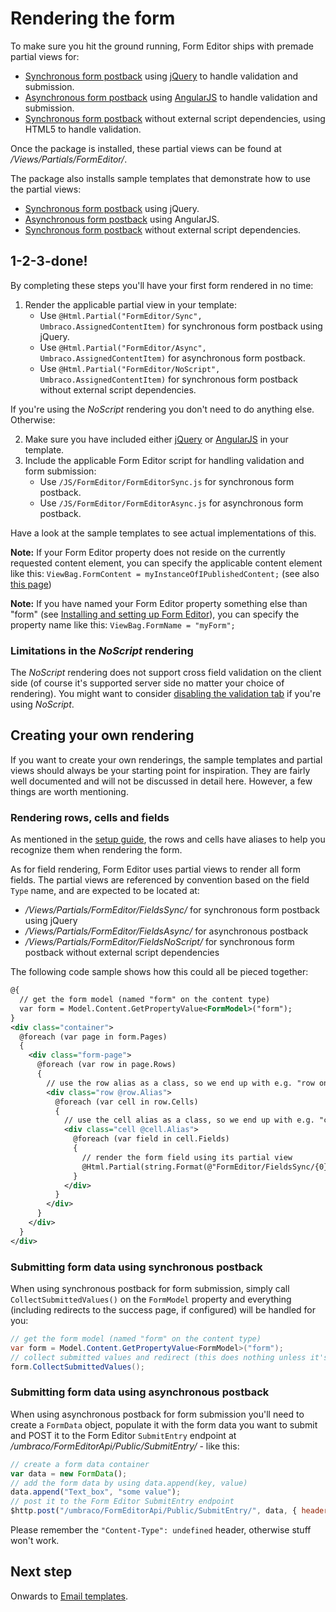 # Rendering the form
To make sure you hit the ground running, Form Editor ships with premade partial views for:

- [Synchronous form postback](../Source/Umbraco/Views/Partials/FormEditor/Sync.cshtml) using [jQuery](https://jquery.com/) to handle validation and submission.
- [Asynchronous form postback](../Source/Umbraco/Views/Partials/FormEditor/Async.cshtml) using [AngularJS](https://angularjs.org/) to handle validation and submission. 
- [Synchronous form postback](../Source/Umbraco/Views/Partials/FormEditor/NoScript.cshtml) without external script dependencies, using HTML5 to handle validation.

Once the package is installed, these partial views can be found at */Views/Partials/FormEditor/*. 

The package also installs sample templates that demonstrate how to use the partial views:

- [Synchronous form postback](../Source/Umbraco/Views/FormEditorSync.cshtml) using jQuery.
- [Asynchronous form postback](../Source/Umbraco/Views/FormEditorAsync.cshtml) using AngularJS.
- [Synchronous form postback](../Source/Umbraco/Views/FormEditorNoScript.cshtml) without external script dependencies.


## 1-2-3-done!
By completing these steps you'll have your first form rendered in no time:

1. Render the applicable partial view in your template: 
    * Use ```@Html.Partial("FormEditor/Sync", Umbraco.AssignedContentItem)``` for synchronous form postback using jQuery.
    * Use  ```@Html.Partial("FormEditor/Async", Umbraco.AssignedContentItem)``` for asynchronous form postback.
    * Use  ```@Html.Partial("FormEditor/NoScript", Umbraco.AssignedContentItem)``` for synchronous form postback without external script dependencies.

If you're using the *NoScript* rendering you don't need to do anything else. Otherwise:

2. Make sure you have included either [jQuery](https://jquery.com/) or [AngularJS](https://angularjs.org/) in your template.
3. Include the applicable Form Editor script for handling validation and form submission:
    * Use ```/JS/FormEditor/FormEditorSync.js``` for synchronous form postback.
    * Use ```/JS/FormEditor/FormEditorAsync.js``` for asynchronous form postback.

Have a look at the sample templates to see actual implementations of this.

**Note:** If your Form Editor property does not reside on the currently requested content element, you can specify the applicable content element like this: ```ViewBag.FormContent = myInstanceOfIPublishedContent;``` (see also [this page](reuse.md))

**Note:** If you have named your Form Editor property something else than "form" (see [Installing and setting up Form Editor](install.md)), you can specify the property name like this: ```ViewBag.FormName = "myForm";```

### Limitations in the *NoScript* rendering
The *NoScript* rendering does not support cross field validation on the client side (of course it's supported server side no matter your choice of rendering). You might want to consider [disabling the validation tab](install.md#tab-order-and-availiability) if you're using *NoScript*.

## Creating your own rendering
If you want to create your own renderings, the sample templates and partial views should always be your starting point for inspiration. They are fairly well documented and will not be discussed in detail here. However, a few things are worth mentioning.

### Rendering rows, cells and fields
As mentioned in the [setup guide](install.md), the rows and cells have aliases to help you recognize them when rendering the form. 

As for field rendering, Form Editor uses partial views to render all form fields. The partial views are referenced by convention based on the field `Type` name, and are expected to be located at:
* */Views/Partials/FormEditor/FieldsSync/* for synchronous form postback using jQuery
* */Views/Partials/FormEditor/FieldsAsync/* for asynchronous postback 
* */Views/Partials/FormEditor/FieldsNoScript/* for synchronous form postback without external script dependencies

The following code sample shows how this could all be pieced together: 

```xml
@{
  // get the form model (named "form" on the content type)
  var form = Model.Content.GetPropertyValue<FormModel>("form");
}
<div class="container">
  @foreach (var page in form.Pages)
  {
    <div class="form-page">
      @foreach (var row in page.Rows)
      {
        // use the row alias as a class, so we end up with e.g. "row one-column"
        <div class="row @row.Alias">
          @foreach (var cell in row.Cells)
          {
            // use the cell alias as a class, so we end up with e.g. "cell col-md-4"
            <div class="cell @cell.Alias">
              @foreach (var field in cell.Fields)
              {
                // render the form field using its partial view
                @Html.Partial(string.Format(@"FormEditor/FieldsSync/{0}", field.Type), field)
              }
            </div>
          }
        </div>
      }
    </div>
  }
</div>
```

### Submitting form data using synchronous postback
When using synchronous postback for form submission, simply call `CollectSubmittedValues()` on the `FormModel` property and everything (including redirects to the success page, if configured) will be handled for you: 

```cs
// get the form model (named "form" on the content type)
var form = Model.Content.GetPropertyValue<FormModel>("form");
// collect submitted values and redirect (this does nothing unless it's a postback)
form.CollectSubmittedValues();
```

### Submitting form data using asynchronous postback
When using asynchronous postback for form submission you'll need to create a `FormData` object, populate it with the form data you want to submit and POST it to the Form Editor `SubmitEntry` endpoint at */umbraco/FormEditorApi/Public/SubmitEntry/* - like this: 

```javascript
// create a form data container
var data = new FormData();
// add the form data by using data.append(key, value) 
data.append("Text_box", "some value");
// post it to the Form Editor SubmitEntry endpoint
$http.post("/umbraco/FormEditorApi/Public/SubmitEntry/", data, { headers: { "Content-Type": undefined } }).then(/* handle response here */);
```

Please remember the `"Content-Type": undefined` header, otherwise stuff won't work.

## Next step
Onwards to [Email templates](emails.md).
